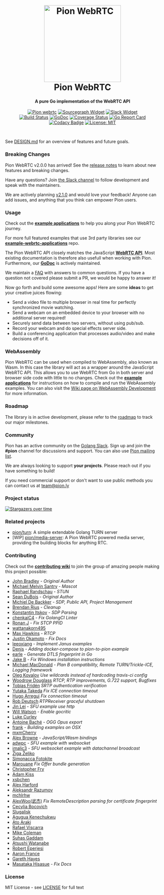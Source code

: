 <h1 align="center">
  <a href="https://pion.ly"><img src="./.github/pion-gopher-webrtc.png" alt="Pion WebRTC" height="250px"></a>
  <br>
  Pion WebRTC
  <br>
</h1>
<h4 align="center">A pure Go implementation of the WebRTC API</h4>
<p align="center">
  <a href="https://pion.ly"><img src="https://img.shields.io/badge/pion-webrtc-gray.svg?longCache=true&colorB=brightgreen" alt="Pion webrtc"></a>
  <a href="https://sourcegraph.com/github.com/pion/webrtc?badge"><img src="https://sourcegraph.com/github.com/pion/webrtc/-/badge.svg" alt="Sourcegraph Widget"></a>
  <a href="https://pion.ly/slack"><img src="https://img.shields.io/badge/join-us%20on%20slack-gray.svg?longCache=true&logo=slack&colorB=brightgreen" alt="Slack Widget"></a>
  <br>
  <a href="https://travis-ci.org/pion/webrtc"><img src="https://travis-ci.org/pion/webrtc.svg?branch=master" alt="Build Status"></a>
  <a href="https://godoc.org/github.com/pion/webrtc"><img src="https://godoc.org/github.com/pion/webrtc?status.svg" alt="GoDoc"></a>
  <a href="https://codecov.io/gh/pion/webrtc"><img src="https://codecov.io/gh/pion/webrtc/branch/master/graph/badge.svg" alt="Coverage Status"></a>
  <a href="https://goreportcard.com/report/github.com/pion/webrtc"><img src="https://goreportcard.com/badge/github.com/pion/webrtc" alt="Go Report Card"></a>
  <a href="https://www.codacy.com/app/Sean-Der/webrtc"><img src="https://api.codacy.com/project/badge/Grade/18f4aec384894e6aac0b94effe51961d" alt="Codacy Badge"></a>
  <a href="LICENSE"><img src="https://img.shields.io/badge/License-MIT-yellow.svg" alt="License: MIT"></a>
</p>
<br>


See [DESIGN.md](DESIGN.md) for an overview of features and future goals.

### Breaking Changes

Pion WebRTC v2.0.0 has arrived! See the [release notes](https://pion.ly/knowledge-base/release-notes/webrtc-v2.0.0/) to learn about new features and breaking changes.

Have any questions? Join [the Slack channel](https://pion.ly/slack) to follow development and speak with the maintainers.

We are actively planning [v2.1.0](https://github.com/pion/webrtc/projects/11) and would love your feedback! Anyone can add issues, and anything that you think can empower Pion users.

### Usage
Check out the **[example applications](examples/README.md)** to help you along your Pion WebRTC journey.

For more full featured examples that use 3rd party libraries see our **[example-webrtc-applications](https://github.com/pion/example-webrtc-applications)** repo.

The Pion WebRTC API closely matches the JavaScript **[WebRTC API](https://w3c.github.io/webrtc-pc/)**. Most existing documentation is therefore also usefull when working with Pion. Furthermore, our **[GoDoc](https://godoc.org/github.com/pion/webrtc)** is actively maintained.

We maintain a [FAQ](https://pion.ly/knowledge-base/pion-basics/faq/) with answers to common questions. If you have a question not covered please submit a PR, we would be happy to answer it!

Now go forth and build some awesome apps! Here are some **ideas** to get your creative juices flowing:
* Send a video file to multiple browser in real time for perfectly synchronized movie watching.
* Send a webcam on an embedded device to your browser with no additional server required!
* Securely send data between two servers, without using pub/sub.
* Record your webcam and do special effects server side.
* Build a conferencing application that processes audio/video and make decisions off of it.

### WebAssembly
Pion WebRTC can be used when compiled to WebAssembly, also known as Wasm. In
this case the library will act as a wrapper around the JavaScript WebRTC API.
This allows you to use WebRTC from Go in both server and browser side code with
little to no changes. Check out the
**[example applications](examples/README.md#webassembly)** for instructions on
how to compile and run the WebAssembly examples. You can also visit the
[Wiki page on WebAssembly Development](https://github.com/pion/webrtc/wiki/WebAssembly-Development-and-Testing)
for more information.

### Roadmap
The library is in active development, please refer to the [roadmap](https://github.com/pion/webrtc/issues/9) to track our major milestones.

### Community
Pion has an active community on the [Golang Slack](https://invite.slack.golangbridge.org/). Sign up and join the **#pion** channel for discussions and support. You can also use [Pion mailing list](https://groups.google.com/forum/#!forum/pion).

We are always looking to support **your projects**. Please reach out if you have something to build!

If you need commercial support or don't want to use public methods you can contact us at [team@pion.ly](mailto:team@pion.ly)


### Project status

[![Stargazers over time](https://starchart.cc/pion/webrtc.svg)](https://starchart.cc/pion/webrtc)



### Related projects
* [pion/turn](https://github.com/pion/turn): A simple extendable Golang TURN server
* [WIP] [pion/media-server](https://github.com/pion/media-server): A Pion WebRTC powered media server, providing the building blocks for anything RTC.

### Contributing
Check out the **[contributing wiki](https://github.com/pion/webrtc/wiki/Contributing)** to join the group of amazing people making this project possible:

* [John Bradley](https://github.com/kc5nra) - *Original Author*
* [Michael Melvin Santry](https://github.com/santrym) - *Mascot*
* [Raphael Randschau](https://github.com/nicolai86) - *STUN*
* [Sean DuBois](https://github.com/Sean-Der) - *Original Author*
* [Michiel De Backker](https://github.com/backkem) - *SDP, Public API, Project Management*
* [Brendan Rius](https://github.com/brendanrius) - *Cleanup*
* [Konstantin Itskov](https://github.com/trivigy) - *SDP Parsing*
* [chenkaiC4](https://github.com/chenkaiC4) - *Fix GolangCI Linter*
* [Ronan J](https://github.com/ronanj) - *Fix STCP PPID*
* [wattanakorn495](https://github.com/wattanakorn495)
* [Max Hawkins](https://github.com/maxhawkins) - *RTCP*
* [Justin Okamoto](https://github.com/justinokamoto) - *Fix Docs*
* [leeoxiang](https://github.com/notedit) - *Implement Janus examples*
* [Denis](https://github.com/Hixon10) - *Adding docker-compose to pion-to-pion example*
* [earle](https://github.com/aguilEA) - *Generate DTLS fingerprint in Go*
* [Jake B](https://github.com/silbinarywolf) - *Fix Windows installation instructions*
* [Michael MacDonald](https://github.com/mjmac) - *Plan B compatibility, Remote TURN/Trickle-ICE, Logging framework*
* [Oleg Kovalov](https://github.com/cristaloleg) *Use wildcards instead of hardcoding travis-ci config*
* [Woodrow Douglass](https://github.com/wdouglass) *RTCP, RTP improvements, G.722 support, Bugfixes*
* [Tobias Fridén](https://github.com/tobiasfriden) *SRTP authentication verification*
* [Yutaka Takeda](https://github.com/enobufs) *Fix ICE connection timeout*
* [Hugo Arregui](https://github.com/hugoArregui) *Fix connection timeout*
* [Rob Deutsch](https://github.com/rob-deutsch) *RTPReceiver graceful shutdown*
* [Jin Lei](https://github.com/jinleileiking) - *SFU example use http*
* [Will Watson](https://github.com/wwatson) - *Enable gocritic*
* [Luke Curley](https://github.com/kixelated)
* [Antoine Baché](https://github.com/Antonito) - *OGG Opus export*
* [frank](https://github.com/feixiao) - *Building examples on OSX*
* [mxmCherry](https://github.com/mxmCherry)
* [Alex Browne](https://github.com/albrow) - *JavaScript/Wasm bindings*
* [adwpc](https://github.com/adwpc) - *SFU example with websocket*
* [imalic3](https://github.com/imalic3) - *SFU websocket example with datachannel broadcast*
* [Žiga Željko](https://github.com/zigazeljko)
* [Simonacca Fotokite](https://github.com/simonacca-fotokite)
* [Marouane](https://github.com/nindolabs) *Fix Offer bundle generation*
* [Christopher Fry](https://github.com/christopherfry)
* [Adam Kiss](https://github.com/masterada)
* [xsbchen](https://github.com/xsbchen)
* [Alex Harford](https://github.com/alexjh)
* [Aleksandr Razumov](https://github.com/ernado)
* [mchlrhw](https://github.com/mchlrhw)
* [AlexWoo(武杰)](https://github.com/AlexWoo) *Fix RemoteDescription parsing for certificate fingerprint*
* [Cecylia Bocovich](https://github.com/cohosh)
* [Slugalisk](https://github.com/slugalisk)
* [Agugua Kenechukwu](https://github.com/spaceCh1mp)
* [Ato Araki](https://github.com/atotto)
* [Rafael Viscarra](https://github.com/rviscarra)
* [Mike Coleman](https://github.com/fivebats)
* [Suhas Gaddam](https://github.com/suhasgaddam)
* [Atsushi Watanabe](https://github.com/at-wat)
* [Robert Eperjesi](https://github.com/epes)
* [Aaron France](https://github.com/AeroNotix)
* [Gareth Hayes](https://github.com/gazhayes)
* [Masataka Hisasue](https://github.com/sylba2050) - *Fix Docs*

### License
MIT License - see [LICENSE](LICENSE) for full text
